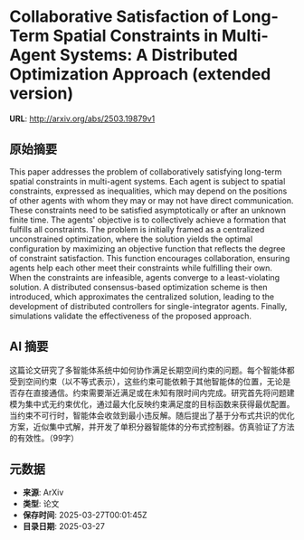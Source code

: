 # Collaborative Satisfaction of Long-Term Spatial Constraints in Multi-Agent Systems: A Distributed Optimization Approach (extended version)

**URL**: http://arxiv.org/abs/2503.19879v1

## 原始摘要

This paper addresses the problem of collaboratively satisfying long-term
spatial constraints in multi-agent systems. Each agent is subject to spatial
constraints, expressed as inequalities, which may depend on the positions of
other agents with whom they may or may not have direct communication. These
constraints need to be satisfied asymptotically or after an unknown finite
time. The agents' objective is to collectively achieve a formation that
fulfills all constraints. The problem is initially framed as a centralized
unconstrained optimization, where the solution yields the optimal configuration
by maximizing an objective function that reflects the degree of constraint
satisfaction. This function encourages collaboration, ensuring agents help each
other meet their constraints while fulfilling their own. When the constraints
are infeasible, agents converge to a least-violating solution. A distributed
consensus-based optimization scheme is then introduced, which approximates the
centralized solution, leading to the development of distributed controllers for
single-integrator agents. Finally, simulations validate the effectiveness of
the proposed approach.


## AI 摘要

这篇论文研究了多智能体系统中如何协作满足长期空间约束的问题。每个智能体都受到空间约束（以不等式表示），这些约束可能依赖于其他智能体的位置，无论是否存在直接通信。约束需要渐近满足或在未知有限时间内完成。研究首先将问题建模为集中式无约束优化，通过最大化反映约束满足度的目标函数来获得最优配置。当约束不可行时，智能体会收敛到最小违反解。随后提出了基于分布式共识的优化方案，近似集中式解，并开发了单积分器智能体的分布式控制器。仿真验证了方法的有效性。（99字）

## 元数据

- **来源**: ArXiv
- **类型**: 论文
- **保存时间**: 2025-03-27T00:01:45Z
- **目录日期**: 2025-03-27
